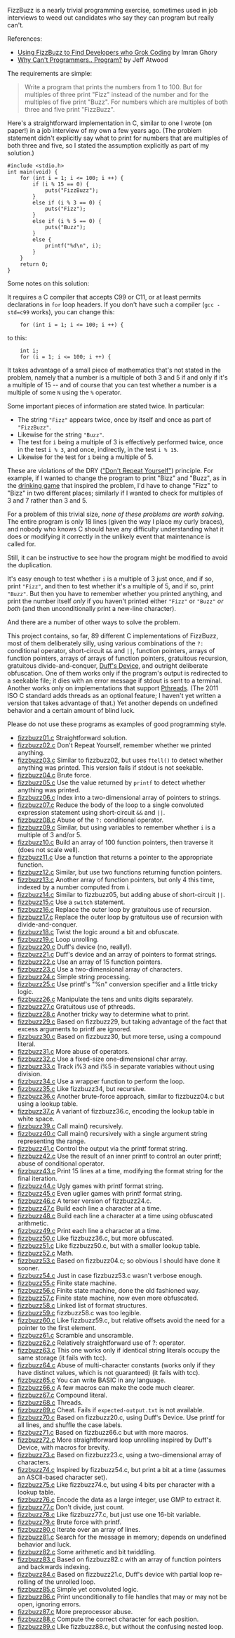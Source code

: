 FizzBuzz is a nearly trivial programming exercise, sometimes used in
job interviews to weed out candidates who say they can program but
really can't.

References:

* [Using FizzBuzz to Find Developers who Grok Coding](http://imranontech.com/2007/01/24/using-fizzbuzz-to-find-developers-who-grok-coding/) by Imran Ghory
* [Why Can't Programmers.. Program?](http://www.codinghorror.com/blog/2007/02/why-cant-programmers-program.html) by Jeff Atwood

The requirements are simple:

> Write a program that prints the numbers from 1 to 100. But for multiples
> of three print "Fizz" instead of the number and for the multiples of
> five print "Buzz". For numbers which are multiples of both three and
> five print "FizzBuzz".

Here's a straightforward implementation in C, similar to one I
wrote (on paper!) in a job interview of my own a few years ago.
(The problem statement didn't explicitly say what to print for numbers
that are multiples of both three and five, so I stated the assumption
explicitly as part of my solution.)

    #include <stdio.h>
    int main(void) {
        for (int i = 1; i <= 100; i ++) {
            if (i % 15 == 0) {
                puts("FizzBuzz");
            }
            else if (i % 3 == 0) {
                puts("Fizz");
            }
            else if (i % 5 == 0) {
                puts("Buzz");
            }
            else {
                printf("%d\n", i);
            }
        }
        return 0;
    }

Some notes on this solution:

It requires a C compiler that accepts C99 or C11, or at least permits
declarations in `for` loop headers.  If you don't have such a compiler
(`gcc -std=c99` works), you can change this:

        for (int i = 1; i <= 100; i ++) {

to this:

        int i;
        for (i = 1; i <= 100; i ++) {

It takes advantage of a small piece of mathematics that's not stated
in the problem, namely that a number is a multiple of both 3 and 5
if and only if it's a multiple of 15 -- and of course that you can
test whether a number is a multiple of some `N` using the `%` operator.

Some important pieces of information are stated twice.  In particular:

* The string `"Fizz"` appears twice, once by itself and once as part of `"FizzBuzz"`.
* Likewise for the string `"Buzz"`.
* The test for `i` being a multiple of 3 is effectively performed
  twice, once in the test `i % 3`, and once, indirectly, in the test
  `i % 15`.
* Likewise for the test for `i` being a multiple of 5.

These are violations of the DRY (["Don't Repeat
Yourself"](http://en.wikipedia.org/wiki/DRY)) principle.  For example,
if I wanted to change the program to print "Bizz" and "Buzz",
as in the [drinking game](http://en.wikipedia.org/wiki/Bizz_Buzz)
that inspired the problem, I'd have to change "Fizz" to "Bizz" in
two different places; similarly if I wanted to check for multiples
of 3 and 7 rather than 3 and 5.

For a problem of this trivial size, *none of these problems are worth
solving*.  The entire program is only 18 lines (given the way I place
my curly braces), and nobody who knows C should have any difficulty
understanding what it does or modifying it correctly in the unlikely
event that maintenance is called for.

Still, it can be instructive to see how the program might be modified
to avoid the duplication.

It's easy enough to test whether `i` is a multiple of 3 just once,
and if so, print `"Fizz"`, and then to test whether it's a multiple
of 5, and if so, print `"Buzz"`.  But then you have to remember
whether you printed anything, and print the number itself *only*
if you haven't printed either `"Fizz"` or `"Buzz"` *or both* (and
then unconditionally print a new-line character).

And there are a number of other ways to solve the problem.

This project contains, so far, 89 different C implementations of
FizzBuzz, most of them deliberately silly, using various combinations
of the `?:` conditional operator, short-circuit `&&` and `||`, function
pointers, arrays of function pointers, arrays of arrays of function
pointers, gratuitous recursion, gratuitous divide-and-conquer, [Duff's
Device](http://en.wikipedia.org/wiki/Duff%27s_device), and outright
deliberate obfuscation.  One of them works only if the program's output
is redirected to a seekable file; it dies with an error message if
stdout is sent to a terminal.  Another works only on implementations
that support [Pthreads](http://en.wikipedia.org/wiki/Pthreads).
(The 2011 ISO C standard adds threads as an optional feature;
I haven't yet written a version that takes advantage of that.)
Yet another depends on undefined behavior and a certain amount
of blind luck.

Please do not use these programs as examples of good programming style.

* [fizzbuzz01.c](https://github.com/Keith-S-Thompson/fizzbuzz-c/blob/master/fizzbuzz01.c)
  Straightforward solution.
* [fizzbuzz02.c](https://github.com/Keith-S-Thompson/fizzbuzz-c/blob/master/fizzbuzz02.c)
  Don't Repeat Yourself, remember whether we printed anything.
* [fizzbuzz03.c](https://github.com/Keith-S-Thompson/fizzbuzz-c/blob/master/fizzbuzz03.c)
  Similar to fizzbuzz02, but uses `ftell()` to detect whether anything was printed.  This version fails if stdout is not seekable.
* [fizzbuzz04.c](https://github.com/Keith-S-Thompson/fizzbuzz-c/blob/master/fizzbuzz04.c)
  Brute force.
* [fizzbuzz05.c](https://github.com/Keith-S-Thompson/fizzbuzz-c/blob/master/fizzbuzz05.c)
  Use the value returned by `printf` to detect whether anything was printed.
* [fizzbuzz06.c](https://github.com/Keith-S-Thompson/fizzbuzz-c/blob/master/fizzbuzz06.c)
  Index into a two-dimensional array of pointers to strings.
* [fizzbuzz07.c](https://github.com/Keith-S-Thompson/fizzbuzz-c/blob/master/fizzbuzz07.c)
  Reduce the body of the loop to a single convoluted expression statement using short-circuit `&&` and `||`.
* [fizzbuzz08.c](https://github.com/Keith-S-Thompson/fizzbuzz-c/blob/master/fizzbuzz08.c)
  Abuse of the `?:` conditional operator.
* [fizzbuzz09.c](https://github.com/Keith-S-Thompson/fizzbuzz-c/blob/master/fizzbuzz09.c)
  Similar, but using variables to remember whether `i` is a multiple of 3 and/or 5.
* [fizzbuzz10.c](https://github.com/Keith-S-Thompson/fizzbuzz-c/blob/master/fizzbuzz10.c)
  Build an array of 100 function pointers, then traverse it (does not scale well).
* [fizzbuzz11.c](https://github.com/Keith-S-Thompson/fizzbuzz-c/blob/master/fizzbuzz11.c)
  Use a function that returns a pointer to the appropriate function.
* [fizzbuzz12.c](https://github.com/Keith-S-Thompson/fizzbuzz-c/blob/master/fizzbuzz12.c)
  Similar, but use two functions returning function pointers.
* [fizzbuzz13.c](https://github.com/Keith-S-Thompson/fizzbuzz-c/blob/master/fizzbuzz13.c)
  Another array of function pointers, but only 4 this time, indexed by a number computed from i.
* [fizzbuzz14.c](https://github.com/Keith-S-Thompson/fizzbuzz-c/blob/master/fizzbuzz14.c)
  Similar to fizzbuzz05, but adding abuse of short-circuit `||`.
* [fizzbuzz15.c](https://github.com/Keith-S-Thompson/fizzbuzz-c/blob/master/fizzbuzz15.c)
  Use a `switch` statement.
* [fizzbuzz16.c](https://github.com/Keith-S-Thompson/fizzbuzz-c/blob/master/fizzbuzz16.c)
  Replace the outer loop by gratuitous use of recursion.
* [fizzbuzz17.c](https://github.com/Keith-S-Thompson/fizzbuzz-c/blob/master/fizzbuzz17.c)
  Replace the outer loop by gratuitous use of recursion with divide-and-conquer.
* [fizzbuzz18.c](https://github.com/Keith-S-Thompson/fizzbuzz-c/blob/master/fizzbuzz18.c)
  Twist the logic around a bit and obfuscate.
* [fizzbuzz19.c](https://github.com/Keith-S-Thompson/fizzbuzz-c/blob/master/fizzbuzz19.c)
  Loop unrolling.
* [fizzbuzz20.c](https://github.com/Keith-S-Thompson/fizzbuzz-c/blob/master/fizzbuzz20.c)
  Duff's device (no, really!).
* [fizzbuzz21.c](https://github.com/Keith-S-Thompson/fizzbuzz-c/blob/master/fizzbuzz21.c)
  Duff's device and an array of pointers to format strings.
* [fizzbuzz22.c](https://github.com/Keith-S-Thompson/fizzbuzz-c/blob/master/fizzbuzz22.c)
  Use an array of 15 function pointers.
* [fizzbuzz23.c](https://github.com/Keith-S-Thompson/fizzbuzz-c/blob/master/fizzbuzz23.c)
  Use a two-dimensional array of characters.
* [fizzbuzz24.c](https://github.com/Keith-S-Thompson/fizzbuzz-c/blob/master/fizzbuzz24.c)
  Simple string processing.
* [fizzbuzz25.c](https://github.com/Keith-S-Thompson/fizzbuzz-c/blob/master/fizzbuzz25.c)
  Use printf's "%n" conversion specifier and a little tricky logic.
* [fizzbuzz26.c](https://github.com/Keith-S-Thompson/fizzbuzz-c/blob/master/fizzbuzz26.c)
  Manipulate the tens and units digits separately.
* [fizzbuzz27.c](https://github.com/Keith-S-Thompson/fizzbuzz-c/blob/master/fizzbuzz27.c)
  Gratuitous use of pthreads.
* [fizzbuzz28.c](https://github.com/Keith-S-Thompson/fizzbuzz-c/blob/master/fizzbuzz28.c)
  Another tricky way to determine what to print.
* [fizzbuzz29.c](https://github.com/Keith-S-Thompson/fizzbuzz-c/blob/master/fizzbuzz29.c)
  Based on fizzbuzz29, but taking advantage of the fact that excess arguments to printf are ignored.
* [fizzbuzz30.c](https://github.com/Keith-S-Thompson/fizzbuzz-c/blob/master/fizzbuzz30.c)
  Based on fizzbuzz30, but more terse, using a compound literal.
* [fizzbuzz31.c](https://github.com/Keith-S-Thompson/fizzbuzz-c/blob/master/fizzbuzz31.c)
  More abuse of operators.
* [fizzbuzz32.c](https://github.com/Keith-S-Thompson/fizzbuzz-c/blob/master/fizzbuzz32.c)
  Use a fixed-size one-dimensional char array.
* [fizzbuzz33.c](https://github.com/Keith-S-Thompson/fizzbuzz-c/blob/master/fizzbuzz33.c)
  Track i%3 and i%5 in separate variables without using division.
* [fizzbuzz34.c](https://github.com/Keith-S-Thompson/fizzbuzz-c/blob/master/fizzbuzz34.c)
  Use a wrapper function to perform the loop.
* [fizzbuzz35.c](https://github.com/Keith-S-Thompson/fizzbuzz-c/blob/master/fizzbuzz35.c)
  Like fizzbuzz34, but recursive.
* [fizzbuzz36.c](https://github.com/Keith-S-Thompson/fizzbuzz-c/blob/master/fizzbuzz36.c)
  Another brute-force approach, similar to fizzbuzz04.c but using a lookup table.
* [fizzbuzz37.c](https://github.com/Keith-S-Thompson/fizzbuzz-c/blob/master/fizzbuzz37.c)
  A variant of fizzbuzz36.c, encoding the lookup table in white space.
* [fizzbuzz39.c](https://github.com/Keith-S-Thompson/fizzbuzz-c/blob/master/fizzbuzz39.c)
  Call main() recursively.
* [fizzbuzz40.c](https://github.com/Keith-S-Thompson/fizzbuzz-c/blob/master/fizzbuzz40.c)
  Call main() recursively with a single argument string representing the range.
* [fizzbuzz41.c](https://github.com/Keith-S-Thompson/fizzbuzz-c/blob/master/fizzbuzz41.c)
  Control the output via the printf format string.
* [fizzbuzz42.c](https://github.com/Keith-S-Thompson/fizzbuzz-c/blob/master/fizzbuzz42.c)
  Use the result of an inner printf to control an outer printf; abuse of conditional operator.
* [fizzbuzz43.c](https://github.com/Keith-S-Thompson/fizzbuzz-c/blob/master/fizzbuzz43.c)
  Print 15 lines at a time, modifying the format string for the final iteration.
* [fizzbuzz44.c](https://github.com/Keith-S-Thompson/fizzbuzz-c/blob/master/fizzbuzz44.c)
  Ugly games with printf format string.
* [fizzbuzz45.c](https://github.com/Keith-S-Thompson/fizzbuzz-c/blob/master/fizzbuzz45.c)
  Even uglier games with printf format string.
* [fizzbuzz46.c](https://github.com/Keith-S-Thompson/fizzbuzz-c/blob/master/fizzbuzz46.c)
  A terser version of fizzbuzz24.c.
* [fizzbuzz47.c](https://github.com/Keith-S-Thompson/fizzbuzz-c/blob/master/fizzbuzz47.c)
  Build each line a character at a time.
* [fizzbuzz48.c](https://github.com/Keith-S-Thompson/fizzbuzz-c/blob/master/fizzbuzz48.c)
  Build each line a character at a time using obfuscated arithmetic.
* [fizzbuzz49.c](https://github.com/Keith-S-Thompson/fizzbuzz-c/blob/master/fizzbuzz49.c)
  Print each line a character at a time.
* [fizzbuzz50.c](https://github.com/Keith-S-Thompson/fizzbuzz-c/blob/master/fizzbuzz50.c)
  Like fizzbuzz36.c, but more obfuscated.
* [fizzbuzz51.c](https://github.com/Keith-S-Thompson/fizzbuzz-c/blob/master/fizzbuzz51.c)
  Like fizzbuzz50.c, but with a smaller lookup table.
* [fizzbuzz52.c](https://github.com/Keith-S-Thompson/fizzbuzz-c/blob/master/fizzbuzz52.c)
  Math.
* [fizzbuzz53.c](https://github.com/Keith-S-Thompson/fizzbuzz-c/blob/master/fizzbuzz53.c)
  Based on fizzbuzz04.c; so obvious I should have done it sooner.
* [fizzbuzz54.c](https://github.com/Keith-S-Thompson/fizzbuzz-c/blob/master/fizzbuzz54.c)
  Just in case fizzbuzz53.c wasn't verbose enough.
* [fizzbuzz55.c](https://github.com/Keith-S-Thompson/fizzbuzz-c/blob/master/fizzbuzz55.c)
  Finite state machine.
* [fizzbuzz56.c](https://github.com/Keith-S-Thompson/fizzbuzz-c/blob/master/fizzbuzz56.c)
  Finite state machine, done the old fashioned way.
* [fizzbuzz57.c](https://github.com/Keith-S-Thompson/fizzbuzz-c/blob/master/fizzbuzz57.c)
  Finite state machine, now even more obfuscated.
* [fizzbuzz58.c](https://github.com/Keith-S-Thompson/fizzbuzz-c/blob/master/fizzbuzz58.c)
  Linked list of format structures.
* [fizzbuzz59.c](https://github.com/Keith-S-Thompson/fizzbuzz-c/blob/master/fizzbuzz59.c)
  fizzbuzz58.c was too legible.
* [fizzbuzz60.c](https://github.com/Keith-S-Thompson/fizzbuzz-c/blob/master/fizzbuzz60.c)
  Like fizzbuzz59.c, but relative offsets avoid the need for a pointer to the first element.
* [fizzbuzz61.c](https://github.com/Keith-S-Thompson/fizzbuzz-c/blob/master/fizzbuzz61.c)
  Scramble and unscramble.
* [fizzbuzz62.c](https://github.com/Keith-S-Thompson/fizzbuzz-c/blob/master/fizzbuzz62.c)
  Relatively straightforward use of ?: operator.
* [fizzbuzz63.c](https://github.com/Keith-S-Thompson/fizzbuzz-c/blob/master/fizzbuzz63.c)
  This one works only if identical string literals occupy the same storage (it fails with tcc).
* [fizzbuzz64.c](https://github.com/Keith-S-Thompson/fizzbuzz-c/blob/master/fizzbuzz64.c)
  Abuse of multi-character constants (works only if they have distinct values, which is not guaranteed) (it fails with tcc).
* [fizzbuzz65.c](https://github.com/Keith-S-Thompson/fizzbuzz-c/blob/master/fizzbuzz65.c)
  You can write BASIC in any language.
* [fizzbuzz66.c](https://github.com/Keith-S-Thompson/fizzbuzz-c/blob/master/fizzbuzz66.c)
  A few macros can make the code much clearer.
* [fizzbuzz67.c](https://github.com/Keith-S-Thompson/fizzbuzz-c/blob/master/fizzbuzz67.c)
  Compound literal.
* [fizzbuzz68.c](https://github.com/Keith-S-Thompson/fizzbuzz-c/blob/master/fizzbuzz68.c)
  Threads.
* [fizzbuzz69.c](https://github.com/Keith-S-Thompson/fizzbuzz-c/blob/master/fizzbuzz69.c)
  Cheat.  Fails if `expected-output.txt` is not available.
* [fizzbuzz70.c](https://github.com/Keith-S-Thompson/fizzbuzz-c/blob/master/fizzbuzz70.c)
  Based on fizzbuzz20.c, using Duff's Device.  Use printf for all lines, and shuffle the case labels.
* [fizzbuzz71.c](https://github.com/Keith-S-Thompson/fizzbuzz-c/blob/master/fizzbuzz71.c)
  Based on fizzbuzz66.c but with more macros.
* [fizzbuzz72.c](https://github.com/Keith-S-Thompson/fizzbuzz-c/blob/master/fizzbuzz72.c)
  More straightforward loop unrolling inspired by Duff's Device, with macros for brevity.
* [fizzbuzz73.c](https://github.com/Keith-S-Thompson/fizzbuzz-c/blob/master/fizzbuzz73.c)
  Based on fizzbuzz23.c, using a two-dimensional array of characters.
* [fizzbuzz74.c](https://github.com/Keith-S-Thompson/fizzbuzz-c/blob/master/fizzbuzz74.c)
  Inspired by fizzbuzz54.c, but print a bit at a time (assumes an ASCII-based character set).
* [fizzbuzz75.c](https://github.com/Keith-S-Thompson/fizzbuzz-c/blob/master/fizzbuzz75.c)
  Like fizzbuzz74.c, but using 4 bits per character with a lookup table.
* [fizzbuzz76.c](https://github.com/Keith-S-Thompson/fizzbuzz-c/blob/master/fizzbuzz76.c)
  Encode the data as a large integer, use GMP to extract it.
* [fizzbuzz77.c](https://github.com/Keith-S-Thompson/fizzbuzz-c/blob/master/fizzbuzz77.c)
  Don't divide, just count.
* [fizzbuzz78.c](https://github.com/Keith-S-Thompson/fizzbuzz-c/blob/master/fizzbuzz78.c)
  Like fizzbuzz77.c, but just use one 16-bit variable.
* [fizzbuzz79.c](https://github.com/Keith-S-Thompson/fizzbuzz-c/blob/master/fizzbuzz79.c)
  Brute force with printf.
* [fizzbuzz80.c](https://github.com/Keith-S-Thompson/fizzbuzz-c/blob/master/fizzbuzz80.c)
  Iterate over an array of lines.
* [fizzbuzz81.c](https://github.com/Keith-S-Thompson/fizzbuzz-c/blob/master/fizzbuzz81.c)
  Search for the message in memory; depends on undefined behavior and luck.
* [fizzbuzz82.c](https://github.com/Keith-S-Thompson/fizzbuzz-c/blob/master/fizzbuzz82.c)
  Some arithmetic and bit twiddling.
* [fizzbuzz83.c](https://github.com/Keith-S-Thompson/fizzbuzz-c/blob/master/fizzbuzz83.c)
  Based on fizzbuzz82.c with an array of function pointers and backwards indexing.
* [fizzbuzz84.c](https://github.com/Keith-S-Thompson/fizzbuzz-c/blob/master/fizzbuzz84.c)
  Based on fizzbuzz21.c, Duff's device with partial loop re-rolling of the unrolled loop.
* [fizzbuzz85.c](https://github.com/Keith-S-Thompson/fizzbuzz-c/blob/master/fizzbuzz85.c)
  Simple yet convoluted logic.
* [fizzbuzz86.c](https://github.com/Keith-S-Thompson/fizzbuzz-c/blob/master/fizzbuzz86.c)
  Print unconditionally to file handles that may or may not be open, ignoring errors.
* [fizzbuzz87.c](https://github.com/Keith-S-Thompson/fizzbuzz-c/blob/master/fizzbuzz87.c)
  More preprocessor abuse.
* [fizzbuzz88.c](https://github.com/Keith-S-Thompson/fizzbuzz-c/blob/master/fizzbuzz88.c)
  Compute the correct character for each position.
* [fizzbuzz89.c](https://github.com/Keith-S-Thompson/fizzbuzz-c/blob/master/fizzbuzz89.c)
  LIke fizzbuzz88.c, but without the confusing nested loop.
